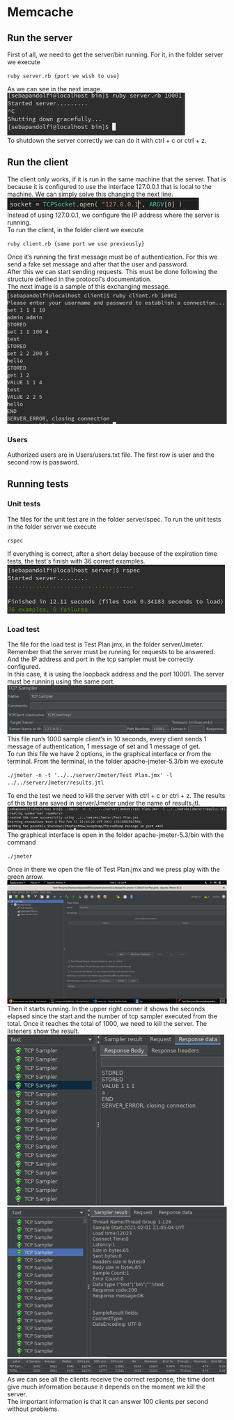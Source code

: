 # Memcache
## Run the server
First of all, we need to get the server/bin running. For it, in the folder server we execute

`ruby server.rb {port we wish to use}`

As we can see in the next image.  
![alt text](images/server.png)  
To shutdown the server correctly we can do it with ctrl + c or ctrl + z.

## Run the client
The client only works, if it is run in the same machine that the server. That is because it is
configured to use the interface 127.0.0.1 that is local to the machine. We can simply solve
this changing the next line.
![alt text](images/tcpsocket.png)  
Instead of using 127.0.0.1, we configure the IP address where the server is running.  
To run the client, in the folder client we execute 

`ruby client.rb {same port we use previously}`  

Once it’s running the first message must be of authentication. For this we send a fake set
message and after that the user and password.  
After this we can start sending requests. This must be done following the structure defined
in the protocol's documentation.  
The next image is a sample of this exchanging message.
![alt text](images/communication.png)

### Users
Authorized users are in Users/users.txt file. The first row is user and the second row is password.

## Running tests

### Unit tests
The files for the unit test are in the folder server/spec. To run the unit tests in the folder server we execute

`rspec`  

If everything is correct, after a short delay because of the expiration time tests, the test's finish with 36 correct examples.  
![alt text](images/rspec.png) 

### Load test
The file for the load test is Test Plan.jmx, in the folder server/Jmeter. Remember that
the server must be running for requests to be answered. And the IP address and port in the
tcp sampler must be correctly configured.  
In this case, it is using the loopback address and the port 10001. The server must be running using the same port.  
![alt text](images/tcpsampler.png) 
This file run’s 1000 sample client’s in 10 seconds, every client sends 1 message of
authentication, 1 message of set and 1 message of get.  
To run this file we have 2 options, in the graphical interface or from the terminal.
From the terminal, in the folder apache-jmeter-5.3/bin we execute  

`./jmeter -n -t '../../server/Jmeter/Test Plan.jmx' -l ../../server/Jmeter/results.jtl`  

To end the test we need to kill the server with ctrl + c or ctrl + z. The results of this test are
saved in server/Jmeter under the name of results.jtl.  
![alt text](images/jmeterCli.png) 
The graphical interface is open in the folder apache-jmeter-5.3/bin with the command  

`./jmeter`

Once in there we open the file of Test Plan.jmx and we press play with the green arrow.  
![alt text](images/jmeterGui.png) 
Then it starts running. In the upper right corner it shows the seconds elapsed since the start
and the number of tcp sampler executed from the total. Once it reaches the total of 1000, we
need to kill the server.
The listeners show the result.  
![alt text](images/listener1.png) 
![alt text](images/listener2.png) 
![alt text](images/listener3.png) 
![alt text](images/listener4.png) 
As we can see all the clients receive the correct response, the time dont give much
information because it depends on the moment we kill the server.  
The important information is that it can answer 100 clients per second without problems.








